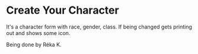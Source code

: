 # Create Your Character

It's a character form with race, gender, class. If being changed gets printing out and shows some icon.

Being done by Réka K.
